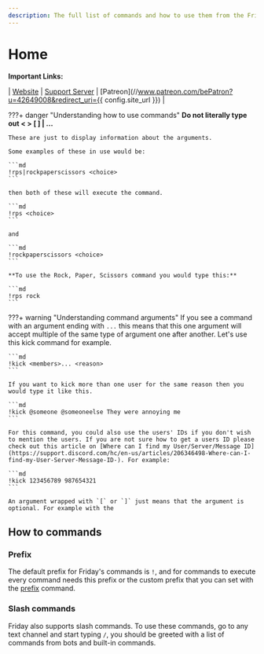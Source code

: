 ```yaml
---
description: The full list of commands and how to use them from the Friday Discord bot.
---
```


# Home

<!-- [:fontawesome-brands-patreon: Become a patreon](//www.patreon.com/bePatron?u=42649008&redirect_uri={{ config.site_url }}){ .md-button .md-button--primary .md-button--patreon } -->

**Important Links:**

| [Website](https://friday-bot.com) | [Support Server](http://discord.gg/XP4avQ449V) | [Patreon](//www.patreon.com/bePatron?u=42649008&redirect_uri={{ config.site_url }}) |

???+ danger "Understanding how to use commands"
    **Do not literally type out < > [ ] | ...**

    These are just to display information about the arguments.

    Some examples of these in use would be:

    ```md
    !rps|rockpaperscissors <choice>
    ```

    then both of these will execute the command.

    ```md
    !rps <choice>
    ```

    and

    ```md
    !rockpaperscissors <choice>
    ```

    **To use the Rock, Paper, Scissors command you would type this:**

    ```md
    !rps rock
    ```

???+ warning "Understanding command arguments"
    If you see a command with an argument ending with `...` this means that this one argument will accept multiple of the same type of argument one after another. Let's use this kick command for example.

    ```md
    !kick <members>... <reason>
    ```

    If you want to kick more than one user for the same reason then you would type it like this.

    ```md
    !kick @someone @someoneelse They were annoying me
    ```

    For this command, you could also use the users' IDs if you don't wish to mention the users. If you are not sure how to get a users ID please check out this article on [Where can I find my User/Server/Message ID](https://support.discord.com/hc/en-us/articles/206346498-Where-can-I-find-my-User-Server-Message-ID-). For example:

    ```md
    !kick 123456789 987654321
    ```

    An argument wrapped with `[` or `]` just means that the argument is optional. For example with the 

## How to commands

### Prefix

The default prefix for Friday's commands is `!`, and for commands to execute every command needs this prefix or the custom prefix that you can set with the [prefix](/commands/moderation/#prefix) command.

### Slash commands

Friday also supports slash commands. To use these commands, go to any text channel and start typing `/`, you should be greeted with a list of commands from bots and built-in commands.
